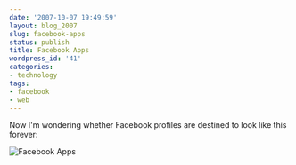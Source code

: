 ```yaml
---
date: '2007-10-07 19:49:59'
layout: blog_2007
slug: facebook-apps
status: publish
title: Facebook Apps
wordpress_id: '41'
categories:
- technology
tags:
- facebook
- web
---
```


Now I'm wondering whether Facebook profiles are destined to look like this forever:

![Facebook Apps](http://mullr.net/images/wordpress/2007/facebook_apps.png)
